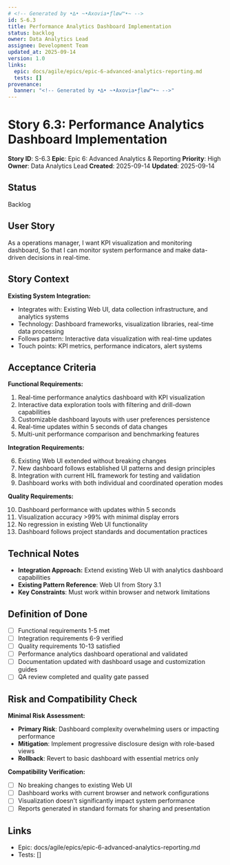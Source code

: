 ```yaml
---
# <!-- Generated by •∆• ~•Axovia•ƒløw™•~ -->
id: S-6.3
title: Performance Analytics Dashboard Implementation
status: backlog
owner: Data Analytics Lead
assignee: Development Team
updated_at: 2025-09-14
version: 1.0
links:
  epic: docs/agile/epics/epic-6-advanced-analytics-reporting.md
  tests: []
provenance:
  banner: "<!-- Generated by •∆• ~•Axovia•ƒløw™•~ -->"
---
```

# Story 6.3: Performance Analytics Dashboard Implementation
<!-- Generated by •∆• ~•Axovia•ƒløw™•~ -->

**Story ID**: S-6.3
**Epic**: Epic 6: Advanced Analytics & Reporting
**Priority**: High
**Owner**: Data Analytics Lead
**Created**: 2025-09-14
**Updated**: 2025-09-14

## Status

Backlog

## User Story

As a operations manager,
I want KPI visualization and monitoring dashboard,
So that I can monitor system performance and make data-driven decisions in real-time.

## Story Context

**Existing System Integration:**

- Integrates with: Existing Web UI, data collection infrastructure, and analytics systems
- Technology: Dashboard frameworks, visualization libraries, real-time data processing
- Follows pattern: Interactive data visualization with real-time updates
- Touch points: KPI metrics, performance indicators, alert systems

## Acceptance Criteria

**Functional Requirements:**

1. Real-time performance analytics dashboard with KPI visualization
2. Interactive data exploration tools with filtering and drill-down capabilities
3. Customizable dashboard layouts with user preferences persistence
4. Real-time updates within 5 seconds of data changes
5. Multi-unit performance comparison and benchmarking features

**Integration Requirements:**

6. Existing Web UI extended without breaking changes
7. New dashboard follows established UI patterns and design principles
8. Integration with current HIL framework for testing and validation
9. Dashboard works with both individual and coordinated operation modes

**Quality Requirements:**

10. Dashboard performance with updates within 5 seconds
11. Visualization accuracy >99% with minimal display errors
12. No regression in existing Web UI functionality
13. Dashboard follows project standards and documentation practices

## Technical Notes

- **Integration Approach:** Extend existing Web UI with analytics dashboard capabilities
- **Existing Pattern Reference**: Web UI from Story 3.1
- **Key Constraints**: Must work within browser and network limitations

## Definition of Done

- [ ] Functional requirements 1-5 met
- [ ] Integration requirements 6-9 verified
- [ ] Quality requirements 10-13 satisfied
- [ ] Performance analytics dashboard operational and validated
- [ ] Documentation updated with dashboard usage and customization guides
- [ ] QA review completed and quality gate passed

## Risk and Compatibility Check

**Minimal Risk Assessment:**

- **Primary Risk**: Dashboard complexity overwhelming users or impacting performance
- **Mitigation**: Implement progressive disclosure design with role-based views
- **Rollback**: Revert to basic dashboard with essential metrics only

**Compatibility Verification:**

- [ ] No breaking changes to existing Web UI
- [ ] Dashboard works with current browser and network configurations
- [ ] Visualization doesn't significantly impact system performance
- [ ] Reports generated in standard formats for sharing and presentation

## Links

- Epic: docs/agile/epics/epic-6-advanced-analytics-reporting.md
- Tests: []